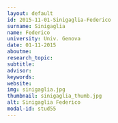 ```yaml
---
layout: default 
id: 2015-11-01-Sinigaglia-Federico
surname: Sinigaglia
name: Federico
university: Univ. Genova
date: 01-11-2015
aboutme: 
research_topic: 
subtitle: 
advisor: 
keywords: 
website: 
img: sinigaglia.jpg
thumbnail: sinigaglia_thumb.jpg
alt: Sinigaglia Federico
modal-id: stud55
---
```

